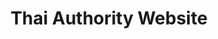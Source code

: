 ---
layout: project
title: Thai Authority Website
deliverables: Responsive Website Design
description: 
about: The Thai Authority is an authentic Thai restaurant located at the most prestigious locations in town serving made-to-order cuisine under the careful eye of Thai Executive Chefs.
images: thaiweb_
---